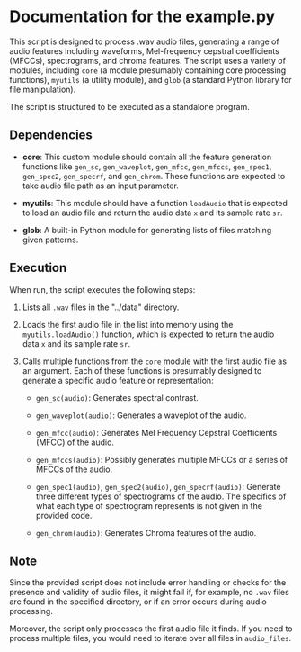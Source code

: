 # Documentation for the example.py

This script is designed to process .wav audio files, generating a range of audio features including waveforms, Mel-frequency cepstral coefficients (MFCCs), spectrograms, and chroma features. The script uses a variety of modules, including `core` (a module presumably containing core processing functions), `myutils` (a utility module), and `glob` (a standard Python library for file manipulation).

The script is structured to be executed as a standalone program.

## Dependencies

- **core**: This custom module should contain all the feature generation functions like `gen_sc`, `gen_waveplot`, `gen_mfcc`, `gen_mfccs`, `gen_spec1`, `gen_spec2`, `gen_specrf`, and `gen_chrom`. These functions are expected to take audio file path as an input parameter.
  
- **myutils**: This module should have a function `loadAudio` that is expected to load an audio file and return the audio data `x` and its sample rate `sr`.
  
- **glob**: A built-in Python module for generating lists of files matching given patterns.

## Execution

When run, the script executes the following steps:

1. Lists all `.wav` files in the "../data" directory.

2. Loads the first audio file in the list into memory using the `myutils.loadAudio()` function, which is expected to return the audio data `x` and its sample rate `sr`.

3. Calls multiple functions from the `core` module with the first audio file as an argument. Each of these functions is presumably designed to generate a specific audio feature or representation:

   - `gen_sc(audio)`: Generates spectral contrast.
   
   - `gen_waveplot(audio)`: Generates a waveplot of the audio.
   
   - `gen_mfcc(audio)`: Generates Mel Frequency Cepstral Coefficients (MFCC) of the audio.
   
   - `gen_mfccs(audio)`: Possibly generates multiple MFCCs or a series of MFCCs of the audio.
   
   - `gen_spec1(audio)`, `gen_spec2(audio)`, `gen_specrf(audio)`: Generate three different types of spectrograms of the audio. The specifics of what each type of spectrogram represents is not given in the provided code.
   
   - `gen_chrom(audio)`: Generates Chroma features of the audio.


## Note
Since the provided script does not include error handling or checks for the presence and validity of audio files, it might fail if, for example, no `.wav` files are found in the specified directory, or if an error occurs during audio processing.

Moreover, the script only processes the first audio file it finds. If you need to process multiple files, you would need to iterate over all files in `audio_files`.